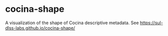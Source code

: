# cocina-shape

A visualization of the shape of Cocina descriptive metadata. See https://sul-dlss-labs.github.io/cocina-shape/
